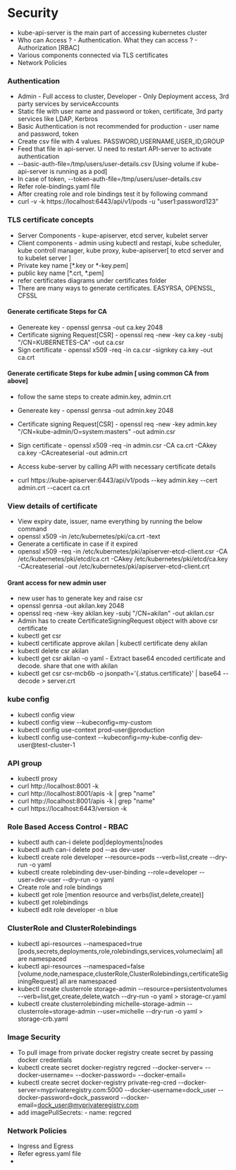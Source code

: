 # Security
* kube-api-server is the main part of accessing kubernetes cluster
* Who can Access ? - Authentication. What they can access ? - Authorization [RBAC]
* Various components connected via TLS certificates
* Network Policies

### Authentication
* Admin - Full access to cluster, Developer - Only Deployment access, 3rd party services by serviceAccounts
* Static file with user name and password or token, certificate, 3rd party services like LDAP, Kerbros
* Basic Authentication is not recommended for production - user name and password, token
* Create csv file with 4 values. PASSWORD,USERNAME,USER_ID,GROUP
* Feed that file in api-server. U need to restart API-server to activate authentication
* --basic-auth-file=/tmp/users/user-details.csv [Using volume if kube-api-server is running as a pod]
* In case of token, --token-auth-file=/tmp/users/user-details.csv
* Refer role-bindings.yaml file
* After creating role and role bindings test it by following command
* curl -v -k https://localhost:6443/api/v1/pods -u "user1:password123"

### TLS certificate concepts
* Server Components - kupe-apiserver, etcd server, kubelet server
* Client components - admin using kubectl and restapi, kube scheduler, kube controll manager, kube proxy, kube-apiserver[ to etcd server and to kubelet server ]
* Private key name [*.key or *-key.pem]
* public key name [*.crt, *.pem]
* refer certificates diagrams under certificates folder
* There are many ways to generate certificates. EASYRSA, OPENSSL, CFSSL

#### Generate certificate Steps for CA 
* Genereate key - openssl genrsa -out ca.key 2048
* Certificate signing Request[CSR] - openssl req -new -key ca.key -subj "/CN=KUBERNETES-CA" -out ca.csr
* Sign certificate - openssl x509 -req -in ca.csr -signkey ca.key -out ca.crt

#### Generate certificate Steps for kube admin [ using common CA from above]
* follow the same steps to create admin.key, admin.crt
* Genereate key - openssl genrsa -out admin.key 2048
* Certificate signing Request[CSR] - openssl req -new -key admin.key "/CN=kube-admin/O=system:masters" -out admin.csr
* Sign certificate - openssl x509 -req -in admin.csr -CA ca.crt -CAkey ca.key -CAcreateserial -out admin.crt

* Access kube-server by calling API with necessary certificate details
* curl https://kube-apiserver:6443/api/v1/pods --key admin.key --cert admin.crt --cacert ca.crt


### View details of certificate

* View expiry date, issuer, name everything by running the below command
* openssl x509 -in /etc/kubernetes/pki/ca.crt -text
* Generate a certificate in case if it expired
* openssl x509 -req -in /etc/kubernetes/pki/apiserver-etcd-client.csr -CA /etc/kubernetes/pki/etcd/ca.crt -CAkey /etc/kubernetes/pki/etcd/ca.key -CAcreateserial -out /etc/kubernetes/pki/apiserver-etcd-client.crt

#### Grant access for new admin user
* new user has to generate key and raise csr
* openssl genrsa -out akilan.key 2048
* openssl req -new -key akilan.key -subj "/CN=akilan" -out akilan.csr
* Admin has to create CertificateSigningRequest object with above csr certificate
* kubectl get csr
* kubectl certificate approve akilan | kubectl certificate deny akilan
* kubectl delete csr akilan
* kubectl get csr akilan -o yaml - Extract base64 encoded certificate and decode. share that one with akilan
* kubectl get csr csr-mcb6b -o jsonpath='{.status.certificate}' | base64 --decode > server.crt 

### kube config
* kubectl config view 
* kubectl config view --kubeconfig=my-custom
* kubectl config use-context prod-user@production
* kubectl config use-context --kubeconfig=my-kube-config dev-user@test-cluster-1

### API group
* kubectl proxy
* curl http://localhost:8001 -k
* curl http://localhost:8001/apis -k | grep "name"
* curl http://localhost:8001/apis -k | grep "name"
* curl https://localhost:6443/version -k

### Role Based Access Control - RBAC
* kubectl auth can-i delete pod|deployments|nodes
* kubectl auth can-i delete pod --as dev-user
* kubectl create role developer --resource=pods --verb=list,create --dry-run -o yaml
* kubectl create rolebinding dev-user-binding --role=developer --user=dev-user --dry-run -o yaml
* Create role and role bindings
* kubectl get role [mention resource and verbs(list,delete,create)]
* kubectl get rolebindings
* kubectl edit role developer -n blue

### ClusterRole and ClusterRolebindings
* kubectl api-resources --namespaced=true [pods,secrets,deployments,role,rolebindings,services,volumeclaim] all are namespaced
* kubectl api-resources --namespaced=false [volume,node,namespace,clusterRole,ClusterRolebindings,certificateSiginingRequest] all are namespaced
* kubectl create clusterrole storage-admin --resource=persistentvolumes --verb=list,get,create,delete,watch --dry-run -o yaml > storage-cr.yaml
* kubectl create clusterrolebinding michelle-storage-admin --clusterrole=storage-admin  --user=michelle --dry-run -o yaml > storage-crb.yaml

### Image Security
* To pull image from private docker registry create secret by passing docker credentials
* kubectl create secret docker-registry regcred --docker-server=<your-registry-server> --docker-username=<your-name> --docker-password=<your-pword> --docker-email=<your-email>
* kubectl create secret docker-registry private-reg-cred --docker-server=myprivateregistry.com:5000 --docker-username=dock_user --docker-password=dock_password --docker-email=dock_user@myprivateregistry.com
* add imagePullSecrets:
      - name: regcred


### Network Policies
* Ingress and Egress
* Refer egress.yaml file
* 